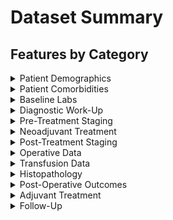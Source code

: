 # Dataset Summary

## Features by Category
<details>
<summary>Patient Demographics</summary>

1. Database ID
1. Gender
1. Age
1. Race
1. Height (cm)
1. Weight (kg)
1. BMI
1. Zip Code
1. Health Insurance
1. ASA Class
1. Functional Status
1. Family history of CRC
1. Date of Diagnosis
1. Primary v. Recurrence

</details>

<details>
<summary>Patient Comorbidities</summary>

1. HTN
1. Diabetes
1. Prior Cardiac Event
1. CHF
1. Dyspnea
1. Alcohol Abuse
1. Smoking History
1. Severe COPD
1. Ventilator-Depend
1. Acute Renal Failure
1. Chronic Renal Failure
1. Dialysis
1. Chronic Liver Disease
1. Chronic Steroids
1. Previous Diagnosis of Cancer
1. Previous Diagnosis of Prostate Cancer
1. Previous Diagnosis of GYN Cancer
1. Dissemenated Cancer
1. Prior PELVIC Radiation
1. Time from Prior Radiation (yrs)
1. Known Genetic Syndrome
1. Ulcerative Colitis
1. Chron's Disease
1. Irritable Bowel Syndrome
1. Pre-Treatment Sexual Dysfunction
1. Pre-Treatment Bladder Dysfunction
1. Pre-Treatment Fecal Incontinence
1. Prior Abdominal Operations
1. Bowel Obstruction
1. Malignant Fistula
1. Rectal Bleeding
1. TPN Pre-Operatively
1. Weight Loss
1. Pre-Operative Rectal Stent
    1. Date Rectal Stent Placed
    1. Reason for Rectal Stent
    1. Complication after Stenting
    1. Diverting Ostomy Before Surgery

</details>

<details>
<summary>Baseline Labs</summary>

1. Platelet Count (x1000/ml)
1. WBC Count
1. Neutrophil %
1. Lymphocyte %
1. Hemoglobin (g/dL)
1. Systemic Sepsis
1. Albumin (g/dL)
1. Pre-Albumin (mg/dL)
1. BUN (mg/dL)
1. Creatinine (mg/dL)
1. CRP (mg/dL)
1. CEA (ng/mL)
1. CA 19-9 (U/mL)

</details>

<details>
<summary>Diagnostic Work-Up</summary>

1. Date of First Oncologic Consultation
1. CT scan
1. Endorectal Ultrasound
1. MRI
1. Pre-Operative Imaging Diagnosis
1. Largest Radiographic Tumor Size (cm)
1. PET/PET-CT
1. Distant Disease on PET- CT
1. Staging CT Chest
1. Staging CXR
1. Metastatic Disease
1. Location of Metastatic Disease
1. Method of Metastatic Tumor Biopsy
1. Date of Biopsy

</details>

<details>
<summary>Pre-Treatment Staging</summary>

1. Pre-Treatment T-Stage by MRI
1. Pre-Treatment N-Stage by MRI
1. Pre-Treatment M-Stage by MRI
1. Pre-Treatment 8th Edition AJCC Staging by MRI 
1. Pre-Treatment T-Stage by ERUS
1. Number of Mesorectal Nodes by MRI
1. Number of Mesorectal Nodes by ERUS
1. Number of Retroperitoneal Nodes by CT
1. Number of Retroperitoneal Nodes by MRI
1. Number of Retroperitoneal Nodes by PET-CT
1. Number of Pelvic Nodes on CT
1. Number of Pelvic Nodes on MRI
1. Number of Pelvic Nodes on PET-CT
1. Pre-Treatment Tumor Diameter (cm)
1. Pre-Treatment Length of Tumor (cm)
1. Pre-Treatment Distance from Anal Verge (cm)
1. Tumor Location
1. Pre-Treatment Distance from Anal Sphincters (cm)
1. Pre-Treatment Relationship to Peritoneal Reflection
1. Involvement of Pelvic Sidewall
1. Distal Circumferential or Radial Margin (mm)
1. Sphincter Involvement
1. Invasion into Reproductive Organs
1. Invasion into Bladder
1. Invasion into Sacrum
1. Invasion of Sacral Nerve Roots
1. Ureteral Obstruction
1. Ureteral Obstruction Intervention
1. Bilobar Liver Disease
1. \# Liver Segments Involved
1. Liver First Approach

</details>

<details>
<summary>Neoadjuvant Treatment</summary>

1. Neoadjuvant Chemotherapy
    1. Neoadjuvant Chemo Regimen
    1. Date of Initiation
    1. Date of Completion
    1. Duration of Neoadjuvant Chemo (months)
    1. Neoadjuvant Chemo Treatment Completed
1. Neoadjuvant Chemoradiation
    1. Radiation Approach
    1. Radiation Technique
    1. Radiation Dose
    1. Date of Initiation
    1. Date of Completion
    1. Duration of Neoadjuvant ChemoXRT (in months)
    1. Neoadjuvant ChemoXRT Treatment Completed
1. Total Neoadjuvant Therapy (TNT) Protocol
1. Complication During Neoadjuvant Treatment
    1. Intervention Required
    1. Hospitalization Required

</details>

<details>
<summary>Post-Treatment Staging</summary>

1. Clinical Response after Neoadjuvant Treatment
1. Post-Treatment T-stage by MRI
1. Post-Treatment N-stage by MRI
1. Post-Treatment M-Stage by MRI
1. Post-Treatment AJCC 8th Edition Staging by MRI
1. Post-Treatment T-Stage by ERUS
1. Number of Mesorectal Nodes by MRI
1. Number of Mesorectal Nodes by ERUS
1. Number of Retroperitoneal Nodes by CT
1. Number of Retroperitoneal Nodes by MRI
1. Number of Retroperitoneal Nodes by PET-CT
1. Number of Pelvic Nodes on CT
1. Number of Pelvic Nodes on MRI
1. Number of Pelvic Nodes on PET-CT
1. Post-Treatment Tumor Diameter (cm)
1. Post-Treatment Length of Tumor (cm)
1. Involvement of Pelvic Sidewall
1. Distal Circumferential or Radial Margin (mm)
1. Sphincter Involvement
1. Invasion into Reproductive Organs
1. Invasion into Bladder
1. Invasion into Sacrum
1. Invasion of Sacral Nerve Roots
1. \# Liver Segments Involved on Imaging 
1. \# Lung Lesions on Imaging
1. Watch and Wait Protocol

</details>

<details>
<summary>Operative Data</summary>

1. Date of Surgery
1. Emergency Surgery
1. Wound Class
1. Re-Resection
1. Palliative vs Curative Intent
1. Indication for Palliative Resection
1. CURRENT Tumor Category
1. Type of Operation of Rectal Tumor
1. Operative Approach
    1. Reason for Conversion to Open
1. Distance from Anal Verge
1. Distance from Sphincters
1. Tumor Relationship to Peritoneal Reflection
1. Involvement of Pelvic Sidewall
1. Ureteral Stents
1. Intraoperative Radiation
1. Mobilization of Splenic Flexure
1. Location of Vessel Ligation
1. Method of Vessel Transection
1. Method of Rectal Transection
    1. Number of Staple Fires to Transect Rectum
1. Specimen Extraction Site
1. Method of Anastomosis
1. Leak Test Results
1. Sphincter Preservation
1. Anastomosis Distance from Sphincters (cm)
1. Anastomosis Distance from Anal Verge (cm)
1. Anal Canal 
1. Diverting Loop Ileostomy 
1. Additional Pelvic Nodes Resected
1. Frozen Section Margin 
    1. Frozen Margin Positive
1. Distal Margin Re-Resection
1. Operative Time (minutes)
1. Intraop Drain Placement
    1. Type of Drainage System
    1. \# of Drains
1. Type of Robot 
1. *IF Type of Operation of Rectal Tumor == Local transanal*
    1. Local Excision Approach
    1. Portion of Sphincters Resected
    1. Defect Closure
    1. Peritoneal Perforation
    1. Intervention for Peritoneal Perforation
    1. Positive Margin Requiring Re-excision
    1. Need for Radical Resection
1. *IF Type of Operation of Rectal Tumor == Low Anterior Resection (LAR)*
    1. Type of Anastomosis
    1. Intersphincteric Dissection
    1. Colonic J-Pouch
    1. Coloplasty
    1. Omental Flap to Pelvis
1. *IF Type of Operation of Rectal Tumor == Abdominoperineal Resection (APR)*
    1. Gracilis Flap to Pelvis
    1. Transverse Rectus Abdominus Flap 
    1. Omental Flap to Pelvis
1. *En-Bloc Resections*
    1. Small Bowel
        1. \# Small Bowel Resections
    1. Adnexa
    1. Uterus
    1. Vagina
    1. Bladder
    1. Ureter
    1. Seminal Vesicles
    1. Prostate
    1. Sacrum
    1. Pelvic Exenteration
1. *Liver Resection*
    1. \# Liver Lesions
    1. Lesion Distribution
    1. Lesions Resected
    1. Wedge Resection
    1. Type of Resection
    1. Ablation
1. Intraoperative Complication 
    1. Type of Intraoperative Complication 

</details>

<details>
<summary>Transfusion Data</summary>

1. EBL (mL)
1. Intraop pRBC Transfusion
1. Intraop pRBC Units 
1. Postop pRBC Transfusion
1. Postop pRBC Units 
1. Intraop Crystalloid (ml)
1. Intraop Albumin (ml)
1. Intraop UOP (ml)

</details>

<details>
<summary>Histopathology</summary>

1. Tumor Size (cm)
1. Histopathologic Type
1. T-Stage
1. N-Stage
1. AJCC Eighth Edition Stage 
1. TNM Grade
1. Tumor Differentiation 
1. Depth of Invasion 
1. \# Lymph Nodes Retrieved
    1. \# Lymph Node Positive
1. Lymphovascular Invasion (LVI)
1. Perineural Invasion (PNI)
1. Proximal Margin Distance (cm)
1. Distal Margin Distance (cm)
1. Radial Margin Distance (mm)
1. Final Proximal Margin Status
1. Final Distal Margin Status
1. Final Radial Margin Status
1. Final Primary Rectal Tumor Resection  Status
1. Final LIVER Resection Status
1. Tumor Budding 
1. Necrosis
    1. Necrosis (%)
1. Treatment Effect (%)
1. Pathologic Response
1. Mucinous
1. Sphincter Involvement 
1. Other Organ Involvement
    1. Organs Invaded
1. Completeness of TME
1. Specimen Integrity
1. Specimen Pinned
1. Additional Pathologic Findings
1. MSI Results
1. KRAS Status
1. BRAF Status
1. APC Status
1. P53 Status
1. MLH1 Status
1. MSH2 Status
1. MSH6 Status
1. PMS2 Status
1. *IF case is recurrence*
    1. T-Stage
    1. N-Stage
    1. M-Stage
    1. Type of Operation of Rectal Tumor
    1. Method of Total Mesorectal Excision
    1. Distal Margin Distance (cm)
    1. Radial Margin Distance (mm)

</details>

<details>
<summary>Post-Operative Outcomes</summary>

1. ERAS Protocol
1. Return of Bowel Function
1. Any Complication
    1. Total # of Complications
    1. Highest Clavien-Dindo Grade
    1. Minor vs Major Complication
1. Superficial Surgical  Site Infection
1. Deep Surgical Site Infection
1. Intraabdominal Infection/Abscess
1. Post-op Drainage Procedure
1. Bleeding
1. CVA
1. Myocardial Infarction
1. Pneumonia
1. Deep Venous Thrombosis 
1. Pulmonary Embolus
1. Respiratory Failure
1. Tracheostomy
1. Parenteral Nutrition
1. Anastomotic Leak
    1. Date of Diagnosis
    1. Method of Leak Diagnosis
    1. Intervention Required
    1. Date of Intervention
    1. Type of Intervention
    1. Ostomy Reversed after Resolution of Leak
1. *IF Intraop Drain Placement*
    1. Date of Drain Removal
    1. Time to Drain Removal (days)
1. Acute Renal Failure
1. Peak Post-op Creatinine (mg/dL)
1. Temporary Dialysis
1. Permanent Dialysis
1. Fecal Incontinence
1. Bladder Dysfunction
1. Sexual Dysfunction
1. *IF Type of Operation of Rectal Tumor == APR*
    1. Superficial Dehiscence
    1. Deep Dehiscence
    1. Associated Fistula
    1. Perineal Hernia
    1. Repair of Perineal Hernia
1. Small Bowel Injury
1. Ureteral Injury
1. Small Bowel Obstruction
1. Ileus
1. Fistula 
1. Incisional Hernia
1. *IF Diverting Loop Ileostomy*
    1. Date of Ileostomy Reversal 
    1. Time to Ileostomy Reversal (days)
1. Reoperation for any Complication
    1. Indication for Reoperation
    1. Date of Reoperation
1. ICU Admission
    1. Date of ICU Admission
    1. Date of ICU Discharge
    1. LOS ICU Admission 
1. Date of Discharge
1. LOS (days)
1. Discharge Destination
1. Readmission
    1. Date of Readmission
    1. Time to Readmission
    1. Location of Readmission
    1. Diagnosis at Readmission
    1. Date of Discharge
    1. LOS Readmission 

</details>

<details>
<summary>Adjuvant Treatment</summary>

1. Adjuvant Chemotherapy
    1. Adjuvant Chemo Regimen
    1. Adjuvant Chemo Duration 
    1. Date of Initiation
    1. Date of Completion
    1. Adjuvant Chemo Treatment Completed
1. Adjuvant Chemoradiation
1. Adjuvant Chemoradiation Duration 
    1. Date of Initiation
    1. Date of Completion
    1. Adjuvant Chemoradiation Treatment Completed 
1. Adjuvant Radiotherapy
    1. Grey (Gy)
    1. Radiation Technique
    1. Date of Initiation
    1. Date of Completion
    1. Radiotherapy Complications
1. Delay in Adjuvant Treatment
    1. Reason for Delay in Adjuvant Treatment 

</details>

<details>
<summary>Follow-Up</summary>

1. Date of Last Follow-up/Death
1. Disease Status
1. Death
    1. Date of Death
    1. Time to Death
1. Overall Survival (OS)
1. Surveillance by CT
1. Surveillance by MRI
1. Surveillance by EUS 
1. Surveillance by CEA ONLY
1. Locoregional Surveillance Frequency
1. Distant Surveillance Frequency
1. Recurrence
    1. CEA Level (ng/mL) at Recurrence
    1. Date of Recurrence
    1. Recurrence Free Survival (months)
    1. Multifocal Recurrence
    1. Region of Recurrence
    1. *IF Region of Recurrence == Local*
        1. Rectal Wall 
        1. Mesorectum 
    1. *IF Region of Recurrence == Locoregional*
        1. Pelvis
        1. Sacrum
        1. Pelvic Sidewall
        1. Bladder
        1. Seminal Vesicles
        1. Prostate
        1. Vagina
        1. Ureter
        1. Regional LNs
    1. *IF Region of Recurrence == Distant*
        1. Liver
        1. Lung
        1. Peritoneum 
        1. Ovary
        1. Bone
        1. Distant LNs
    1. Chemotherapy
        1. Chemotherapy Regimen
    1. Radiation
        1. Grey (Gy)
    1. Ablation
    1. Surgery
1. COMMENTS

</details>
